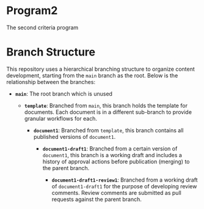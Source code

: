 # Program2
The second criteria program

# Branch Structure

This repository uses a hierarchical branching structure to organize content development, starting from the `main` branch as the root. Below is the relationship between the branches:

- **`main`**: The root branch which is unused

  - **`template`**: Branched from `main`, this branch holds the template for documents. Each document is in a different sub-branch to provide granular workflows for each.
  
    - **`document1`**: Branched from `template`, this branch contains all published versions of `document1`.
    
      - **`document1-draft1`**: Branched from a certain version of `document1`, this branch is a working draft and includes a history of approval actions before publication (merging) to the parent branch.

        - **`document1-draft1-review1`**: Branched from a working draft of `document1-draft1` for the purpose of developing review comments. Review comments are submitted as pull requests against the parent branch.
